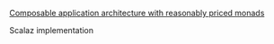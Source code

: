 [Composable application architecture with reasonably priced monads](https://www.parleys.com/tutorial/53a7d2c3e4b0543940d9e538/)

Scalaz implementation
